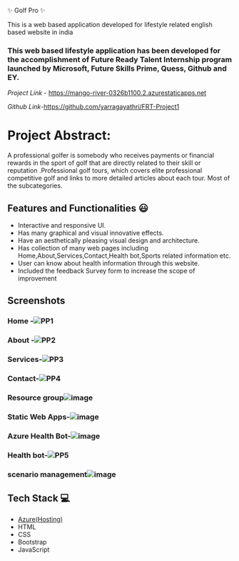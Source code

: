  ✨ Golf Pro  ✨

This is a web based application developed for lifestyle related english based website in india

### This web based lifestyle application has been developed for the accomplishment of Future Ready Talent Internship program launched by Microsoft, Future Skills Prime, Quess, Github and EY.


*Project Link* - https://mango-river-0326b1100.2.azurestaticapps.net

*Github Link*-https://github.com/yarragayathri/FRT-Project1


# Project Abstract:
A professional golfer is somebody who receives payments or financial rewards in the sport of golf that are directly related to their skill or reputation .Professional golf tours, which covers elite professional competitive golf and links to more detailed articles about each tour. Most of the subcategories.


## Features and Functionalities 😃

- Interactive and responsive UI.
- Has many graphical and visual innovative effects.
- Have an aesthetically pleasing visual design and architecture.
- Has collection of many web pages including Home,About,Services,Contact,Health bot,Sports related information etc.
- User can know about health information through this website.
- Included the feedback Survey form to increase the scope of improvement 

## Screenshots





   

### Home -![PP1](https://user-images.githubusercontent.com/115874449/208628023-d2ae5f4b-798e-4be3-831b-5d3874fd7b15.png)






### About -![PP2](https://user-images.githubusercontent.com/115874449/208628230-7d4cd69e-ff4f-4750-b5b4-5f656e847d19.png)





### Services-![PP3](https://user-images.githubusercontent.com/115874449/208628581-bc786614-5c20-4510-b06c-a036a0a47faa.png)





### Contact-![PP4](https://user-images.githubusercontent.com/115874449/208628800-c47514e6-c29c-4c17-8004-fbb6fe76fcf0.png)


### Resource group![image](https://user-images.githubusercontent.com/115874449/209103065-06bbaaa9-be40-44ac-a866-1868f777e0fb.png)



### Static Web Apps-![image](https://user-images.githubusercontent.com/115874449/209102121-05537d8e-2d46-48d1-9f83-a6d210915e15.png)




###  Azure Health Bot-![image](https://user-images.githubusercontent.com/115874449/209102392-6777e254-6f1c-49c0-adb5-3cb7f1bd5920.png)





### Health bot-![PP5](https://user-images.githubusercontent.com/115874449/208630773-926a6b40-bbd0-4f38-b1dc-7b47e3b37f73.png)



### scenario management![image](https://user-images.githubusercontent.com/115874449/213120627-6d60565f-f0f3-4bb4-80ea-62d0ee9d8e3b.png)




## Tech Stack 💻

- [Azure(Hosting)](https://azure.microsoft.com/en-in/features/azure-portal/)
- HTML
- CSS
- Bootstrap
- JavaScript
